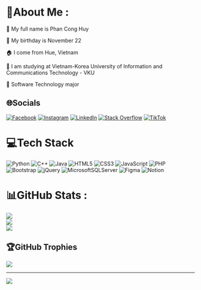 # 💫About Me :
👦 My full name is Phan Cong Huy

🎂 My birthday is November 22

🏠 I come from Hue, Vietnam

🏫 I am studying at Vietnam-Korea University of Information and Communications Technology - VKU

🤩 Software Technology major

## 🌐Socials
[![Facebook](https://img.shields.io/badge/Facebook-%231877F2.svg?logo=Facebook&logoColor=white)](https://www.facebook.com/profile.php?id=100025016912027) [![Instagram](https://img.shields.io/badge/Instagram-%23E4405F.svg?logo=Instagram&logoColor=white)](https://www.instagram.com/_huyfan_/) [![LinkedIn](https://img.shields.io/badge/LinkedIn-%230077B5.svg?logo=linkedin&logoColor=white)](www.linkedin.com/in/phanconghuy) [![Stack Overflow](https://img.shields.io/badge/-Stackoverflow-FE7A16?logo=stack-overflow&logoColor=white)](https://stackoverflow.com/users/26617657) [![TikTok](https://img.shields.io/badge/TikTok-%23000000.svg?logo=TikTok&logoColor=white)](https://tiktok.com/@huyfann_) 

# 💻Tech Stack
![Python](https://img.shields.io/badge/python-3670A0?style=flat&logo=python&logoColor=ffdd54) ![C++](https://img.shields.io/badge/c++-%2300599C.svg?style=flat&logo=c%2B%2B&logoColor=white) ![Java](https://img.shields.io/badge/java-%23ED8B00.svg?style=flat&logo=java&logoColor=white) ![HTML5](https://img.shields.io/badge/html5-%23E34F26.svg?style=flat&logo=html5&logoColor=white) ![CSS3](https://img.shields.io/badge/css3-%231572B6.svg?style=flat&logo=css3&logoColor=white) ![JavaScript](https://img.shields.io/badge/javascript-%23323330.svg?style=flat&logo=javascript&logoColor=%23F7DF1E) ![PHP](https://img.shields.io/badge/php-%23777BB4.svg?style=flat&logo=php&logoColor=white) ![Bootstrap](https://img.shields.io/badge/bootstrap-%23563D7C.svg?style=flat&logo=bootstrap&logoColor=white) ![jQuery](https://img.shields.io/badge/jquery-%230769AD.svg?style=flat&logo=jquery&logoColor=white) ![MicrosoftSQLServer](https://img.shields.io/badge/Microsoft%20SQL%20Sever-CC2927?style=flat&logo=microsoft%20sql%20server&logoColor=white) 	![Figma](https://img.shields.io/badge/figma-%23F24E1E.svg?style=flat&logo=figma&logoColor=white) ![Notion](https://img.shields.io/badge/Notion-%23000000.svg?style=flat&logo=notion&logoColor=white)
# 📊GitHub Stats :
![](https://github-readme-stats.vercel.app/api?username=huyfan123&theme=blue-green&hide_border=false&include_all_commits=true&count_private=true)<br/>
![](https://github-readme-streak-stats.herokuapp.com/?user=huyfan123&theme=blue-green&hide_border=false)<br/>
![](https://github-readme-stats.vercel.app/api/top-langs/?username=huyfan123&theme=blue-green&hide_border=false&include_all_commits=true&count_private=true&layout=compact)

## 🏆GitHub Trophies
![](https://github-trophies.vercel.app/?username=huyfan123&theme=algolia&no-frame=true&no-bg=false&margin-w=4)

---
[![](https://visitcount.itsvg.in/api?id=huyfan123&icon=0&color=0)](https://visitcount.itsvg.in)
